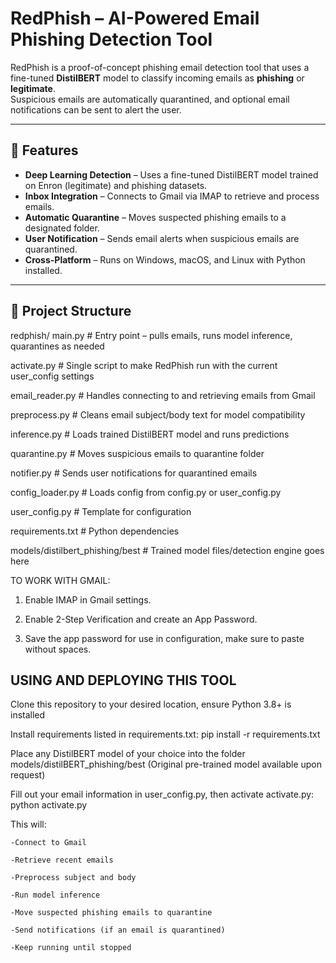 # RedPhish – AI-Powered Email Phishing Detection Tool

RedPhish is a proof-of-concept phishing email detection tool that uses a fine-tuned **DistilBERT** model to classify incoming emails as **phishing** or **legitimate**.  
Suspicious emails are automatically quarantined, and optional email notifications can be sent to alert the user.

---

## 📌 Features
- **Deep Learning Detection** – Uses a fine-tuned DistilBERT model trained on Enron (legitimate) and phishing datasets.
- **Inbox Integration** – Connects to Gmail via IMAP to retrieve and process emails.
- **Automatic Quarantine** – Moves suspected phishing emails to a designated folder.
- **User Notification** – Sends email alerts when suspicious emails are quarantined.
- **Cross-Platform** – Runs on Windows, macOS, and Linux with Python installed.

---

## 📂 Project Structure

redphish/
 main.py # Entry point – pulls emails, runs model inference, quarantines as needed

 activate.py # Single script to make RedPhish run with the current user_config settings

 email_reader.py # Handles connecting to and retrieving emails from Gmail

 preprocess.py # Cleans email subject/body text for model compatibility

 inference.py # Loads trained DistilBERT model and runs predictions

 quarantine.py # Moves suspicious emails to quarantine folder

 notifier.py # Sends user notifications for quarantined emails

 config_loader.py # Loads config from config.py or user_config.py

 user_config.py # Template for configuration

 requirements.txt # Python dependencies

 models/distilbert_phishing/best # Trained model files/detection engine goes here

TO WORK WITH GMAIL:

1. Enable IMAP in Gmail settings.

2. Enable 2-Step Verification and create an App Password.

3. Save the app password for use in configuration, make sure to paste without spaces.

## USING AND DEPLOYING THIS TOOL ##

Clone this repository to your desired location, ensure Python 3.8+ is installed

Install requirements listed in requirements.txt: 
pip install -r requirements.txt

Place any DistilBERT model of your choice into the folder models/distilBERT_phishing/best
(Original pre-trained model available upon request)

Fill out your email information in user_config.py, then activate activate.py: 
python activate.py

This will:

    -Connect to Gmail

    -Retrieve recent emails

    -Preprocess subject and body

    -Run model inference

    -Move suspected phishing emails to quarantine

    -Send notifications (if an email is quarantined)

    -Keep running until stopped